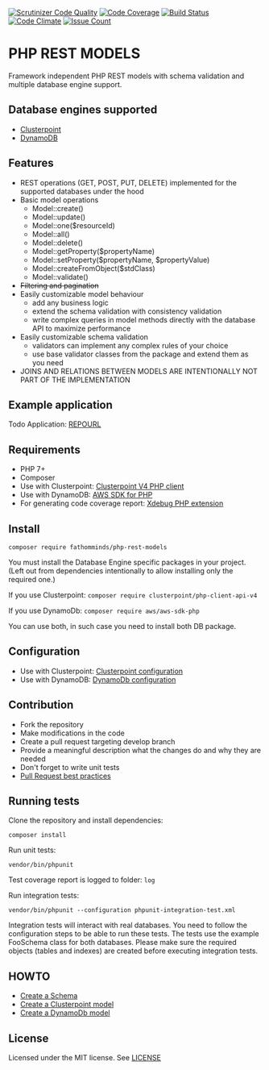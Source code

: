 [![Scrutinizer Code Quality](https://scrutinizer-ci.com/g/fathomminds/php-rest-models/badges/quality-score.png?b=master)](https://scrutinizer-ci.com/g/fathomminds/php-rest-models/?branch=master) [![Code Coverage](https://scrutinizer-ci.com/g/fathomminds/php-rest-models/badges/coverage.png?b=master)](https://scrutinizer-ci.com/g/fathomminds/php-rest-models/?branch=master) [![Build Status](https://scrutinizer-ci.com/g/fathomminds/php-rest-models/badges/build.png?b=master)](https://scrutinizer-ci.com/g/fathomminds/php-rest-models/build-status/master) [![Code Climate](https://codeclimate.com/github/fathomminds/php-rest-models/badges/gpa.svg)](https://codeclimate.com/github/fathomminds/php-rest-models) [![Issue Count](https://codeclimate.com/github/fathomminds/php-rest-models/badges/issue_count.svg)](https://codeclimate.com/github/fathomminds/php-rest-models)

# PHP REST MODELS #

Framework independent PHP REST models with schema validation and multiple database engine support.

## Database engines supported ##

* [Clusterpoint](https://www.clusterpoint.com)
* [DynamoDB](https://aws.amazon.com/dynamodb)

## Features ##

* REST operations (GET, POST, PUT, DELETE) implemented for the supported databases under the hood
* Basic model operations
    * Model::create()
    * Model::update()
    * Model::one($resourceId)
    * Model::all()
    * Model::delete()
    * Model::getProperty($propertyName)
    * Model::setProperty($propertyName, $propertyValue)
    * Model::createFromObject($stdClass)
    * Model::validate()
* ~~Filtering and pagination~~
* Easily customizable model behaviour
    * add any business logic
    * extend the schema validation with consistency validation
    * write complex queries in model methods directly with the database API to maximize performance
* Easily customizable schema validation
    * validators can implement any complex rules of your choice
    * use base validator classes from the package and extend them as you need
* JOINS AND RELATIONS BETWEEN MODELS ARE INTENTIONALLY NOT PART OF THE IMPLEMENTATION

## Example application ##

Todo Application: [REPOURL](REPOURL)

## Requirements ##

* PHP 7+
* Composer
* Use with Clusterpoint: [Clusterpoint V4 PHP client](https://github.com/clusterpoint/php-client-api)
* Use with DynamoDB: [AWS SDK for PHP](https://github.com/aws/aws-sdk-php)
* For generating code coverage report: [Xdebug PHP extension](https://xdebug.org)

## Install ##

`composer require fathomminds/php-rest-models`

You must install the Database Engine specific packages in your project. (Left out from dependencies intentionally to allow installing only the required one.)

If you use Clusterpoint: `composer require clusterpoint/php-client-api-v4`

If you use DynamoDb: `composer require aws/aws-sdk-php`

You can use both, in such case you need to install both DB package.

## Configuration ##

* Use with Clusterpoint: [Clusterpoint configuration](./documentation/clusterpoint-config.md)
* Use with DynamoDB: [DynamoDb configuration](./documentation/dynamodb-config.md)

## Contribution ##

* Fork the repository
* Make modifications in the code
* Create a pull request targeting develop branch
* Provide a meaningful description what the changes do and why they are needed
* Don't forget to write unit tests
* [Pull Request best practices](http://blog.ploeh.dk/2015/01/15/10-tips-for-better-pull-requests)

## Running tests ##

Clone the repository and install dependencies:

`composer install`

Run unit tests:

`vendor/bin/phpunit`

Test coverage report is logged to folder: `log`

Run integration tests:

`vendor/bin/phpunit --configuration phpunit-integration-test.xml`

Integration tests will interact with real databases. You need to follow the configuration steps to be able to run these tests. The tests use the example FooSchema class for both databases. Please make sure the required objects (tables and indexes) are created before executing integration tests.

## HOWTO ##

* [Create a Schema](./documentation/howto/schema.md)
* [Create a Clusterpoint model](./documentation/howto/clusterpoint-model.md)
* [Create a DynamoDb model](./documentation/howto/clusterpoint-model.md)

## License ##

Licensed under the MIT license. See [LICENSE](./LICENSE)
